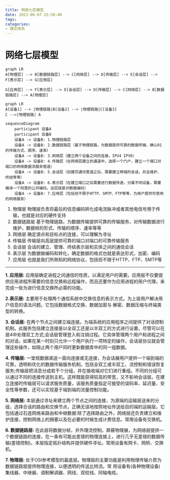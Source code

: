 ```yaml
---
title: 网络七层模型
date: 2023-06-07 15:58:40
tags:
categories: 
- 理论体系
---
```

# 网络七层模型

```mermaid
graph LR
A[物理层] --> B[数据链路层] --> C[网络层] --> D[传输层] --> E[会话层] --> F[表示层] --> G[应用层]

G[应用层] --> F[表示层] --> E[会话层] --> D[传输层] --> C[网络层] --> B[数据链路层] --> A[物理层]

```

```mermaid
graph LR
A[设备1] --> |物理链路|B[设备2] --> |物理链路|C[设备3] 
C -->|物理链路| A
```

```mermaid
sequenceDiagram
    participant 设备A
    participant 设备B
   	设备A -> 设备B: 1.物理链路层
   	设备A -> 设备B: 2.数据链路层（基于物理链路，为数据提供可靠的数据传输，确认01的传输方式、顺序、速率）
   	设备A -> 设备B: 3.网络层（建立两个设备之间的连接，IPV4 IPV6）
	设备A -> 设备B: 4.传输层（在网络层建立的通道中，选择一个门户，建立一个端口对端口的网络数据流服务管道）
	设备A -> 设备B: 5.会话层（创建完通讯管道之后，需要建立两端的会话，并且维护、终结等等）
	设备A -> 设备B: 6.表示层（在建立端口之后需要进行数据传递，分属不同设备，需要编译一个同意的公共编码，这层就是对数据编码）
	设备A -> 设备B: 7.应用层（包括但不限于HTTP、SMTP、FTP等等，为用户提供可使用的网络服务）
```

1. 物理层
   物理层负责将最后的信息编码转化成电流脉冲或者其他电信号用于传输，也就是对应的硬件支持
2. 数据链路层
   基于物理链路，为数据传输提供可靠的传输服务，对传输数据进行维护，数据帧的形式、传输的顺序、速率等等
3. 网络层
   确定源点和目标点的连接，可以理解为寻址
4. 传输层
   传输层向高层提供可靠的端口对端口的可靠传输服务
5. 会话层
   会话的建立、管理、终结表示层和实体之间的通信会话
6. 表示层
   为数据做编码和转化，确定数据的格式也就是表达形式，加密、编码
7. 应用层
   也就是我们所熟知的网络协议，包括但不限于HTTP、FTP、SMTP等
---

**1. 应用层:** 应用层确定进程之间通信的性质，以满足用户的需要。应用层不仅要提供应用进程所需要的信息交换和远程操作，而且还要作为应用进程的用户代理，来完成一些为进行信息交换所必需的功能。

**2.表示层:** 主要用于处理两个通信系统中交换信息的表示方式。为上层用户解决用户信息的语法问题。它包括数据格式交换、数据加密与 
解密、数据压缩与终端类型的转换。

**3. 会话层:** 在两个节点之间建立端连接。为端系统的应用程序之间提供了对话控制机制。此服务包括建立连接是以全双工还是以半双工的方式进行设置，尽管可以在层4中处理双工方式;会话层管理登入和注销过程。它具体管理两个用户和进程之间的对话。如果在某一时刻只允许一个用户执行一项特定的操作，会话层协议就会管理这些操作，如阻止两个用户同时更新数据库中的同一组数据。

**4. 传输层:** 一堂规数据递送一面向连接或无连接，为会话展用户提供一个端到端的可靠，透明和优化的数据传输服务机制。包括全双工或半双工、流控制和错误恢复服务;传输层把消息分成若干个分组，并在接收端对它们进行重组。不同的分组可以通过不同的连接传送到主机。这样既能获得较高的带宽，又不影响会话层。在建立连接时传输层可以请求服务质量，该服务质量指定可接受的误码率、延迟量、安全性等参数，还可以实现基于端到端的流量控制功能。

**5. 网络层:** 本层通过寻址来建立两个节点之间的连接，为源端的运输层送来的分组，选择合话的路由和交换节点，正确无误地按照地址传送给目的端的运输层。它包括通过石连网络来路由和中继数据:除了选择路由之外，网络层还负责建立和维护连接，控制网络上的拥塞以及在必要的时候生成计费信息。常用设备有交换机。

**6. 数据链路层:** 在此层将数据分帧，并外理流控制。屏蔽物理展，为网络层提供一个数据链路的连接，在一条有可能出差错的物理连接上，进行几乎无差错的数据传输(差错控制)。本层指定拓扑结构并提供硬件寻址。常用设备有网卡、网桥、交换机。

**7. 物理层:** 处于OSI参考模型的最底层。物理层的主要功能是利用物理传输介质为数据链路层提供物理连接，以便透明的传送比特流。常 
用设备有(各种物理设备)集线器、中继器、调制解调器、网线、双绞线、同轴电缆。
